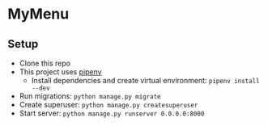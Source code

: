# MyMenu

## Setup
- Clone this repo
- This project uses [pipenv](https://github.com/pypa/pipenv)
    - Install dependencies and create virtual environment: `pipenv install --dev`
- Run migrations: `python manage.py migrate`
- Create superuser: `python manage.py createsuperuser`
- Start server: `python manage.py runserver 0.0.0.0:8000`
